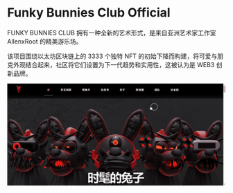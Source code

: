# Funky Bunnies Club Official

FUNKY BUNNIES CLUB 拥有一种全新的艺术形式，是来自亚洲艺术家工作室 AllenxRoot 的精美游乐场。

该项目围绕以太坊区块链上的 3333 个独特 NFT 的初始下降而构建，将可爱与朋克外观结合起来，社区将它们设置为下一代趋势和实用性，这被认为是 WEB3 创新品牌。

![nft](1231312323_new.png)
